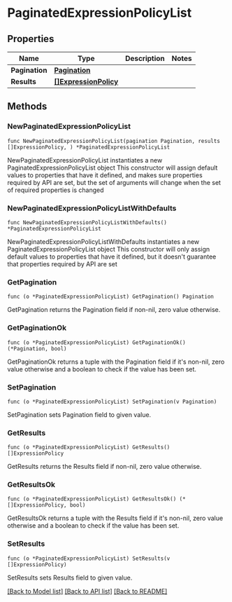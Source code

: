 # PaginatedExpressionPolicyList

## Properties

Name | Type | Description | Notes
------------ | ------------- | ------------- | -------------
**Pagination** | [**Pagination**](Pagination.md) |  | 
**Results** | [**[]ExpressionPolicy**](ExpressionPolicy.md) |  | 

## Methods

### NewPaginatedExpressionPolicyList

`func NewPaginatedExpressionPolicyList(pagination Pagination, results []ExpressionPolicy, ) *PaginatedExpressionPolicyList`

NewPaginatedExpressionPolicyList instantiates a new PaginatedExpressionPolicyList object
This constructor will assign default values to properties that have it defined,
and makes sure properties required by API are set, but the set of arguments
will change when the set of required properties is changed

### NewPaginatedExpressionPolicyListWithDefaults

`func NewPaginatedExpressionPolicyListWithDefaults() *PaginatedExpressionPolicyList`

NewPaginatedExpressionPolicyListWithDefaults instantiates a new PaginatedExpressionPolicyList object
This constructor will only assign default values to properties that have it defined,
but it doesn't guarantee that properties required by API are set

### GetPagination

`func (o *PaginatedExpressionPolicyList) GetPagination() Pagination`

GetPagination returns the Pagination field if non-nil, zero value otherwise.

### GetPaginationOk

`func (o *PaginatedExpressionPolicyList) GetPaginationOk() (*Pagination, bool)`

GetPaginationOk returns a tuple with the Pagination field if it's non-nil, zero value otherwise
and a boolean to check if the value has been set.

### SetPagination

`func (o *PaginatedExpressionPolicyList) SetPagination(v Pagination)`

SetPagination sets Pagination field to given value.


### GetResults

`func (o *PaginatedExpressionPolicyList) GetResults() []ExpressionPolicy`

GetResults returns the Results field if non-nil, zero value otherwise.

### GetResultsOk

`func (o *PaginatedExpressionPolicyList) GetResultsOk() (*[]ExpressionPolicy, bool)`

GetResultsOk returns a tuple with the Results field if it's non-nil, zero value otherwise
and a boolean to check if the value has been set.

### SetResults

`func (o *PaginatedExpressionPolicyList) SetResults(v []ExpressionPolicy)`

SetResults sets Results field to given value.



[[Back to Model list]](../README.md#documentation-for-models) [[Back to API list]](../README.md#documentation-for-api-endpoints) [[Back to README]](../README.md)



